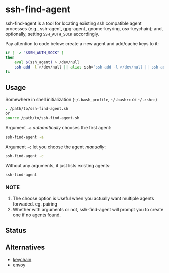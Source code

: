 # ssh-find-agent

ssh-find-agent is a tool for locating existing ssh compatible agent processes (e.g., ssh-agent, gpg-agent, gnome-keyring, osx-keychain); and, optionally, setting `SSH_AUTH_SOCK` accordingly.

Pay attention to code below: create a new agent and add/cache keys to it:

```bash
if [ -z "$SSH_AUTH_SOCK" ]
then
	eval $(ssh_agent) > /dev/null
	ssh-add -l >/dev/null || alias ssh='ssh-add -l >/dev/null || ssh-add && unalias ssh; ssh'
fi
```

## Usage

Somewhere in shell initialization (`~/.bash_profile`, `~/.bashrc` or `~/.zshrc`)

```bash
. /path/to/ssh-find-agent.sh
or
source /path/to/ssh-find-agent.sh
```

Argument `-a` *automatically* chooses the first agent:

```bash
ssh-find-agent -a
```

Argument `-c` let you choose the agent *manually*:

```bash
ssh-find-agent -c
```

Without any arguments, it just lists existing agents:

```bash
ssh-find-agent
```

### NOTE

1. The choose option is Useful when you actually want multiple agents forwaded.  eg. pairing
2. Whether with arguments or not, ssh-find-agent will prompt you to create one if no agents found.

## Status

## Alternatives

* [keychain](https://github.com/funtoo/keychain)
* [envoy](https://github.com/vodik/envoy)
